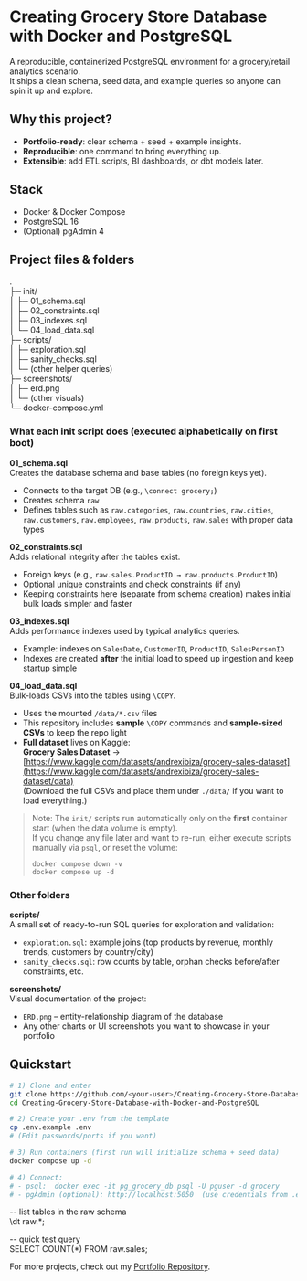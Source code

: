 # Creating Grocery Store Database with Docker and PostgreSQL  

A reproducible, containerized PostgreSQL environment for a grocery/retail analytics scenario.  
It ships a clean schema, seed data, and example queries so anyone can spin it up and explore.  

## Why this project?  

- **Portfolio-ready**: clear schema + seed + example insights.
- **Reproducible**: one command to bring everything up.
- **Extensible**: add ETL scripts, BI dashboards, or dbt models later.  

## Stack  

- Docker & Docker Compose
- PostgreSQL 16
- (Optional) pgAdmin 4  

## Project files & folders  

.  
├─ init/  
│ ├─ 01_schema.sql  
│ ├─ 02_constraints.sql  
│ ├─ 03_indexes.sql  
│ └─ 04_load_data.sql  
├─ scripts/  
│ ├─ exploration.sql  
│ ├─ sanity_checks.sql  
│ └─ (other helper queries)  
├─ screenshots/  
│ ├─ erd.png  
│ └─ (other visuals)  
└─ docker-compose.yml  


### What each init script does (executed alphabetically on first boot)  

**01_schema.sql**  
Creates the database schema and base tables (no foreign keys yet).  
- Connects to the target DB (e.g., `\connect grocery;`)  
- Creates schema `raw`  
- Defines tables such as `raw.categories`, `raw.countries`, `raw.cities`, `raw.customers`, `raw.employees`, `raw.products`, `raw.sales` with proper data types  

**02_constraints.sql**  
Adds relational integrity after the tables exist.  
- Foreign keys (e.g., `raw.sales.ProductID → raw.products.ProductID`)  
- Optional unique constraints and check constraints (if any)  
- Keeping constraints here (separate from schema creation) makes initial bulk loads simpler and faster  

**03_indexes.sql**  
Adds performance indexes used by typical analytics queries.  
- Example: indexes on `SalesDate`, `CustomerID`, `ProductID`, `SalesPersonID`  
- Indexes are created **after** the initial load to speed up ingestion and keep startup simple  

**04_load_data.sql**  
Bulk-loads CSVs into the tables using `\COPY`.  
- Uses the mounted `/data/*.csv` files  
- This repository includes **sample** `\COPY` commands and **sample-sized CSVs** to keep the repo light  
- **Full dataset** lives on Kaggle:  
  **Grocery Sales Dataset** → [https://www.kaggle.com/datasets/andrexibiza/grocery-sales-dataset](https://www.kaggle.com/datasets/andrexibiza/grocery-sales-dataset/data)  
  (Download the full CSVs and place them under `./data/` if you want to load everything.)  

> Note: The `init/` scripts run automatically only on the **first** container start (when the data volume is empty).  
> If you change any file later and want to re-run, either execute scripts manually via `psql`, or reset the volume:
> ```
> docker compose down -v
> docker compose up -d
> ```


### Other folders  

**scripts/**  
A small set of ready-to-run SQL queries for exploration and validation:
- `exploration.sql`: example joins (top products by revenue, monthly trends, customers by country/city)
- `sanity_checks.sql`: row counts by table, orphan checks before/after constraints, etc.  

**screenshots/**  
Visual documentation of the project:
- `ERD.png` – entity-relationship diagram of the database
- Any other charts or UI screenshots you want to showcase in your portfolio  


## Quickstart  

```bash
# 1) Clone and enter
git clone https://github.com/<your-user>/Creating-Grocery-Store-Database-with-Docker-and-PostgreSQL.git
cd Creating-Grocery-Store-Database-with-Docker-and-PostgreSQL

# 2) Create your .env from the template
cp .env.example .env
# (Edit passwords/ports if you want)

# 3) Run containers (first run will initialize schema + seed data)
docker compose up -d

# 4) Connect:
# - psql:  docker exec -it pg_grocery_db psql -U pguser -d grocery
# - pgAdmin (optional): http://localhost:5050  (use credentials from .env)
```

-- list tables in the raw schema  
\dt raw.*;

-- quick test query  
SELECT COUNT(*) FROM raw.sales;

For more projects, check out my [Portfolio Repository](https://github.com/rodolfoplng/Portfolio).

